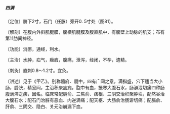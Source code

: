 ##### 四满

〔定位〕脐下2寸，石门（任脉）旁开0. 5寸处（图81）。

〔解剖〕在腹内外斜肌腱膜，腹横肌腱膜及腹直肌中，有腹壁上动脉的肌支；布有第11肋间神经。

〔功能〕消瘀，通经，利水。

〔主治〕水肿，疝气，癥瘕，腹痛，泄泻，经闭，不孕，遗精。

〔刺灸〕直刺0.8〜1.2寸。宜灸。

〔讲述〕见于《甲乙》。别称髓府、髓中。四有广阔之意，满指盛，穴下适当大小肠，膀胱，精室间，主治积聚疝瘕，胞中有血，振寒大腹石水，肠澼泄切痛四种肠腹满滞之疾，因名。临床常配膈俞、三焦俞、痞根、三阴交治积聚肿块，配然谷治大腹石水；配石门治脏有恶血、内逆满痛；配天枢、大肠俞治肠澼切痛；配膈俞、肝俞、三阴交、隐白、关元治崩漏下血。
